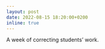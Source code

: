 ```yaml
---
layout: post
date: 2022-08-15 18:20:00+0200
inline: true
---
```


A week of correcting students’ work.
